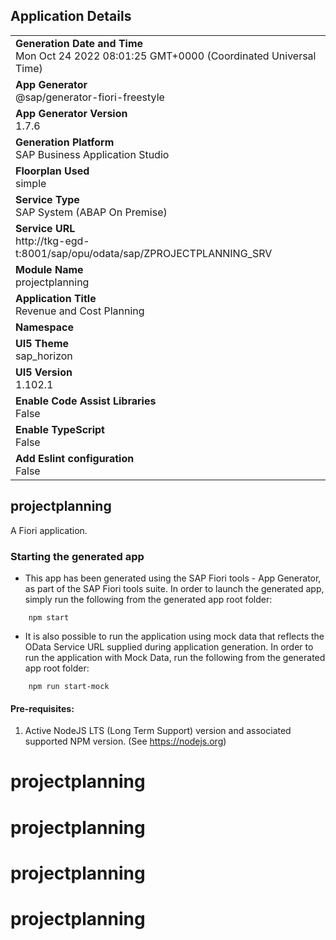 ## Application Details
|               |
| ------------- |
|**Generation Date and Time**<br>Mon Oct 24 2022 08:01:25 GMT+0000 (Coordinated Universal Time)|
|**App Generator**<br>@sap/generator-fiori-freestyle|
|**App Generator Version**<br>1.7.6|
|**Generation Platform**<br>SAP Business Application Studio|
|**Floorplan Used**<br>simple|
|**Service Type**<br>SAP System (ABAP On Premise)|
|**Service URL**<br>http://tkg-egd-t:8001/sap/opu/odata/sap/ZPROJECTPLANNING_SRV
|**Module Name**<br>projectplanning|
|**Application Title**<br>Revenue and Cost Planning|
|**Namespace**<br>|
|**UI5 Theme**<br>sap_horizon|
|**UI5 Version**<br>1.102.1|
|**Enable Code Assist Libraries**<br>False|
|**Enable TypeScript**<br>False|
|**Add Eslint configuration**<br>False|

## projectplanning

A Fiori application.

### Starting the generated app

-   This app has been generated using the SAP Fiori tools - App Generator, as part of the SAP Fiori tools suite.  In order to launch the generated app, simply run the following from the generated app root folder:

```
    npm start
```

- It is also possible to run the application using mock data that reflects the OData Service URL supplied during application generation.  In order to run the application with Mock Data, run the following from the generated app root folder:

```
    npm run start-mock
```

#### Pre-requisites:

1. Active NodeJS LTS (Long Term Support) version and associated supported NPM version.  (See https://nodejs.org)


# projectplanning
# projectplanning
# projectplanning
# projectplanning
